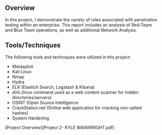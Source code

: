 ## Overview
In this project, I demonstrate the variety of roles associated with penetration testing within an enterprise.  This report includes an analysis of Red-Team and Blue Team operations, as well as additional Network Analysis.  
## Tools/Techniques
The following tools and techniques were utilized in this project:
- Metasploit
- Kali Linux 
- Nmap
- Hydra
- ELK (Elastich Search, Logstash & Kibana)
- dirb (linux command used as a web content scanner for hidden directories/servers)
- OSINT (Open Source Intelligence
- CrackStation.net (Online web application for cracking non-salted hashes)
- System Hardening

[Project Overview](Project 2- KYLE WAINWRIGHT.pdf)
